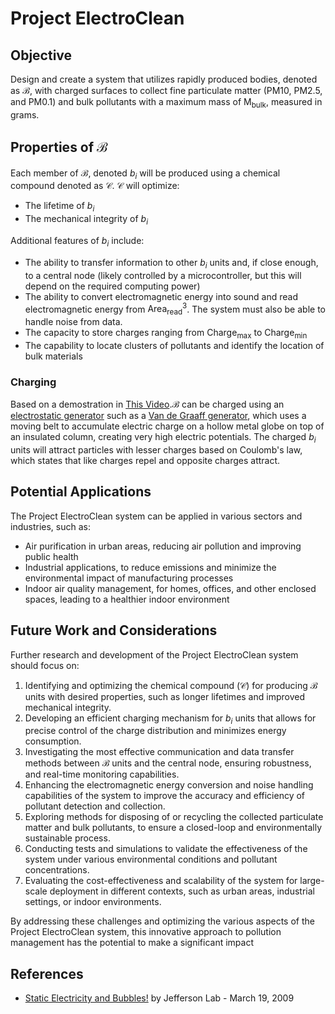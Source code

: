 # Project ElectroClean

## Objective
Design and create a system that utilizes rapidly produced bodies, denoted as $\mathcal{B}$, with charged surfaces to collect fine particulate matter (PM10, PM2.5, and PM0.1) and bulk pollutants with a maximum mass of $\mathrm{M_{bulk}}$, measured in grams.

## Properties of $\mathcal{B}$

Each member of $\mathcal{B}$, denoted $b_i$ will be produced using a chemical compound denoted as $\mathcal{C}$. $\mathcal{C}$ will optimize:
- The lifetime of $b_i$
- The mechanical integrity of $b_i$

Additional features of $b_i$ include:

- The ability to transfer information to other $b_i$ units and, if close enough, to a central node (likely controlled by a microcontroller, but this will depend on the required computing power)
- The ability to convert electromagnetic energy into sound and read electromagnetic energy from $\mathrm{Area_{read}}^3$. The system must also be able to handle noise from data.
- The capacity to store charges ranging from $\mathrm{Charge_{max}}$ to $\mathrm{Charge_{min}}$
- The capability to locate clusters of pollutants and identify the location of bulk materials

### Charging

Based on a demostration in [This Video](https://www.youtube.com/watch?v=hoswNJZqUX0).$\mathcal{B}$ can be charged using an [electrostatic generator](https://en.wikipedia.org/wiki/Electrostatic_generator) such as a [Van de Graaff generator](https://en.wikipedia.org/wiki/Van_de_Graaff_generator), which uses a moving belt to accumulate electric charge on a hollow metal globe on top of an insulated column, creating very high electric potentials. The charged $b_i$ units will attract particles with lesser charges based on Coulomb's law, which states that like charges repel and opposite charges attract.

## Potential Applications

The Project ElectroClean system can be applied in various sectors and industries, such as:

- Air purification in urban areas, reducing air pollution and improving public health
- Industrial applications, to reduce emissions and minimize the environmental impact of manufacturing processes
- Indoor air quality management, for homes, offices, and other enclosed spaces, leading to a healthier indoor environment


## Future Work and Considerations

Further research and development of the Project ElectroClean system should focus on:

1. Identifying and optimizing the chemical compound ($\mathcal{C}$) for producing $\mathcal{B}$ units with desired properties, such as longer lifetimes and improved mechanical integrity.
2. Developing an efficient charging mechanism for $b_i$ units that allows for precise control of the charge distribution and minimizes energy consumption.
3. Investigating the most effective communication and data transfer methods between $\mathcal{B}$ units and the central node, ensuring robustness, and real-time monitoring capabilities.
4. Enhancing the electromagnetic energy conversion and noise handling capabilities of the system to improve the accuracy and efficiency of pollutant detection and collection.
5. Exploring methods for disposing of or recycling the collected particulate matter and bulk pollutants, to ensure a closed-loop and environmentally sustainable process.
6. Conducting tests and simulations to validate the effectiveness of the system under various environmental conditions and pollutant concentrations.
7. Evaluating the cost-effectiveness and scalability of the system for large-scale deployment in different contexts, such as urban areas, industrial settings, or indoor environments.

By addressing these challenges and optimizing the various aspects of the Project ElectroClean system, this innovative approach to pollution management has the potential to make a significant impact

## References

- [Static Electricity and Bubbles!](https://www.youtube.com/watch?v=hoswNJZqUX0) by Jefferson Lab - March 19, 2009
